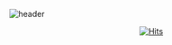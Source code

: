 ![header](https://capsule-render.vercel.app/api?type=waving&color=1C768F&height=300&section=header&text=Hyerim%20Do&fontSize=90)
  <div align=center>
	
  [![Hits](https://hits.seeyoufarm.com/api/count/incr/badge.svg?url=https%3A%2F%2Fgithub.com%2FHyerimDo&count_bg=%23CBDEFF&title_bg=%230F1A45&icon=&icon_color=%23E7E7E7&title=HITS&edge_flat=false)](https://github.com/HyerimDo)
	
  </div>
